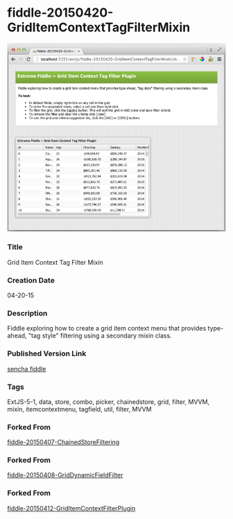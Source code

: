 fiddle-20150420-GridItemContextTagFilterMixin
======

![Screenshot](screenshot.png)


### Title

Grid Item Context Tag Filter Mixin


### Creation Date

04-20-15


### Description

Fiddle exploring how to create a grid item context menu that provides type-ahead, "tag style" filtering using a secondary mixin class.


### Published Version Link

[sencha fiddle](https://fiddle.sencha.com/#fiddle/lkq)


### Tags

ExtJS-5-1, data, store, combo, picker, chainedstore, grid, filter, MVVM, mixin, itemcontextmenu, tagfield, util, filter, MVVM



### Forked From

[fiddle-20150407-ChainedStoreFiltering](../fiddle-20150407-ChainedStoreFiltering/README.markdown)



### Forked From

[fiddle-20150408-GridDynamicFieldFilter](../fiddle-20150408-GridDynamicFieldFilter/README.markdown)



### Forked From

[fiddle-20150412-GridItemContextFilterPlugin](../fiddle-20150412-GridItemContextFilterPlugin)
